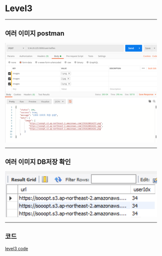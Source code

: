 # **Level3**
- - -
## **여러 이미지 postman**
![title](https://github.com/our-sopt-server-team7/hyeonjooo/blob/master/homework7/practice/img/postman.png)

- - -
## **여러 이미지 DB저장 확인**
![title](https://github.com/our-sopt-server-team7/hyeonjooo/blob/master/homework7/practice/img/db.png)

- - -
## **코드**
[level3 code](https://github.com/our-sopt-server-team7/hyeonjooo/tree/master/homework7/practice/practice)